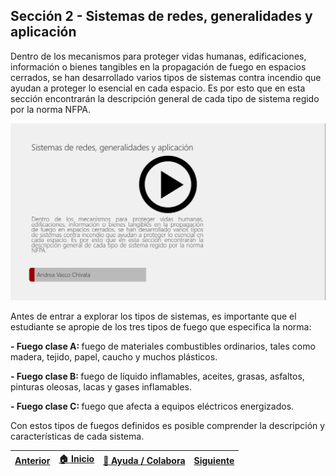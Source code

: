 ## Sección 2 - Sistemas de redes, generalidades y aplicación

Dentro de los mecanismos para proteger vidas humanas, edificaciones, información o bienes tangibles en la propagación de fuego en espacios cerrados, se han desarrollado varios tipos de sistemas contra incendio que ayudan a proteger lo esencial en cada espacio. Es por esto que en esta sección encontrarán la descripción general de cada tipo de sistema regido por la norma NFPA.


<div align="center">
    <a href="https://pruebacorreoescuelaingeduco-my.sharepoint.com/:v:/g/personal/andrea_vasco_escuelaing_edu_co/EfhnEiLcvW9MoTTBsj7wZMkBEhz7Q_5wThntEYqBly6Lzg?e=EwOlSo">
        <img src="https://github.com/Andrealvch/C.RCI/blob/main/Section02/.graph/Modulo2_1.png" width="1000px">
    </a>
</div>

Antes de entrar a explorar los tipos de sistemas, es importante que el estudiante se apropie de los tres tipos de fuego que especifica la norma:

<b> - Fuego clase A: </b> fuego de materiales combustibles ordinarios, tales como madera, tejido, papel, caucho y muchos plásticos.

<b> - Fuego clase B: </b> fuego de líquido inflamables, aceites, grasas, asfaltos, pinturas oleosas, lacas y gases inflamables.

<b> - Fuego clase C: </b> fuego que afecta a equipos eléctricos energizados.

Con estos tipos de fuegos definidos es posible comprender la descripción y características de cada sistema.

| [Anterior](../Section01/Readme.md) | [:house: Inicio](../README.md) | [:beginner: Ayuda / Colabora](https://github.com/Andrealvch/C.RCI/discussions/1) | [Siguiente](NFPA13) |
|--------------------------|--------------------------------|----------------------------------------------------------------------------------------------------|---------------------------|
